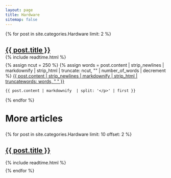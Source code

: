 ```yaml
---
layout: page
title: Hardware
sitemap: false
---
```


{% for post in site.categories.Hardware limit: 2 %}
  <article class="categories">
    <h1 class="post-title-categories" style="margin-bottom: 0rem;">
      <a href="{{ site.baseurl }}{{ post.url }}">{{ post.title }}</a>
    </h1>
    <div class="post-categories" style="margin-top: 0.1rem;margin-bottom: 0.5rem;">
      {% include readtime.html %}
    </div>
    {% assign ncut = 250 %}
    {% assign words = post.content | strip_newlines | markdownify | strip_html | truncate: ncut, "" | number_of_words | decrement %}
    <a class="noa" href='{{ post.url }}'>{{ post.content | strip_newlines | markdownify | strip_html | truncatewords: words, " " }}</a><a class="dothvr" href='{{ post.url }}'><span class="dot"></span><span class="dot dotc"></span><span class="dot"></span></a>

    {{ post.content | markdownify  | split: '</p>' | first }}

  </article>
{% endfor %}

<h1 class="page-title categories" style="margin-top: 2rem;margin-bottom: 1.5rem;">More articles</h1>
{% for post in site.categories.Hardware limit: 10 offset: 2 %}
  <article class="categories-categories">
    <h1 class="post-title">
      <a href="{{ site.baseurl }}{{ post.url }}">{{ post.title }}</a>
    </h1>
    <div class="post-categories" style="margin-top: 0.1rem;margin-bottom: 0.5rem;">
      {% include readtime.html %}
    </div>
  </article>
{% endfor %}
